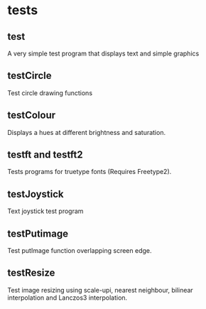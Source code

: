# tests
## test
A very simple test program that displays text and simple graphics

## testCircle
Test circle drawing functions

## testColour
Displays a hues at different brightness and saturation.

## testft and testft2
Tests programs for truetype fonts (Requires Freetype2).

## testJoystick
Text joystick test program

## testPutimage
Test putImage function overlapping screen edge.

## testResize
Test image resizing using scale-upi, nearest neighbour, bilinear interpolation and Lanczos3 interpolation.

